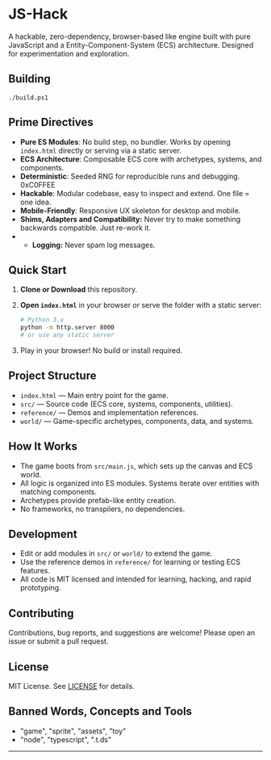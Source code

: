 # JS-Hack

A hackable, zero-dependency, browser-based like engine built with pure JavaScript and a Entity-Component-System (ECS) architecture. Designed for experimentation and exploration.

## Building

`./build.ps1`

## Prime Directives

- **Pure ES Modules**: No build step, no bundler. Works by opening `index.html` directly or serving via a static server.
- **ECS Architecture**: Composable ECS core with archetypes, systems, and components.
- **Deterministic**: Seeded RNG for reproducible runs and debugging. 0xC0FFEE
- **Hackable**: Modular codebase, easy to inspect and extend. One file = one idea.
- **Mobile-Friendly**: Responsive UX skeleton for desktop and mobile.
- **Shims, Adapters and Compatibility:** Never try to make something backwards compatible. Just re-work it.
- - **Logging:** Never spam log messages. 

## Quick Start

1. **Clone or Download** this repository.
2. **Open `index.html`** in your browser _or_ serve the folder with a static server:

	```sh
	# Python 3.x
	python -m http.server 8000
	# or use any static server
	```
3. Play in your browser! No build or install required.

## Project Structure

- `index.html` — Main entry point for the game.
- `src/` — Source code (ECS core, systems, components, utilities).
- `reference/` — Demos and implementation references.
- `world/` — Game-specific archetypes, components, data, and systems.

## How It Works

- The game boots from `src/main.js`, which sets up the canvas and ECS world.
- All logic is organized into ES modules. Systems iterate over entities with matching components.
- Archetypes provide prefab-like entity creation.
- No frameworks, no transpilers, no dependencies.

## Development

- Edit or add modules in `src/` or `world/` to extend the game.
- Use the reference demos in `reference/` for learning or testing ECS features.
- All code is MIT licensed and intended for learning, hacking, and rapid prototyping.

## Contributing

Contributions, bug reports, and suggestions are welcome! Please open an issue or submit a pull request.

## License

MIT License. See [LICENSE](LICENSE) for details.

## Banned Words, Concepts and Tools

- "game", "sprite", "assets", "toy"
- "node", "typescript", ".t.ds"
---